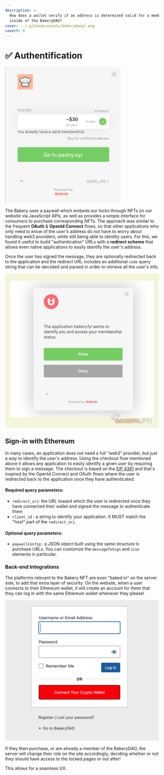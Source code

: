 ```yaml
---
description: >-
  How does a wallet verify if an address is determined valid for a membership
  inside of the BakeryDAO?
cover: ../.gitbook/assets/bakerydaoyt.png
coverY: 0
---
```


# ✅ Authentification

![](<../.gitbook/assets/image (7).png>)

The Bakery uses a paywall which embeds our locks through NFTs on our website via JavaScript APIs, as well as provides a simple interface for consumers to purchase corresponding NFTs. The approach was similar to the frequent **OAuth** & **OpenId Connect** flows, so that other applications who only need to _know_ of the user's address do not have to worry about handling web3 providers, while still being able to identity users. For this, we found it useful to build "authentication" URLs with a **redirect scheme** that allows even native applications to easily identify the user's address.

Once the user has signed the message, they are optionally redirected back to the application and the redirect URL includes an additional `code` query string that can be decoded and parsed in order to retrieve all the user's info.

![](../.gitbook/assets/sign.png)

## Sign-in with Ethereum

In many cases, an application does not need a full "web3" provider, but just a way to identify the user's address. Using the checkout flow mentioned above it allows any application to easily identify a given user by requiring them to sign a message. The checkout is based on the [EIP 4361](https://eips.ethereum.org/EIPS/eip-4361) and that's inspired by the OpenId Connect and OAuth flows where the user is redirected back to the application once they have authenticated.

#### Required query parameters:

* `redirect_uri`: the URL toward which the user is redirected once they have connected their wallet and signed the message to authenticate them
* `client_id` : a string to identify your application. It MUST match the "host" part of the `redirect_uri`.

#### Optional query parameters:

* `paywallConfig` : a JSON object built using the same structure in purchase URLs. You can customize the `messageToSign` and `icon` elements in particular.

### Back-end Integrations

The platforms relevant to the Bakery NFT are even "baked in" on the server side, to add that extra layer of security. On the website, when a user connects to their Ethereum wallet, it will create an account for them that they can log in with the same Ethereum wallet whenever they please!

![](<../.gitbook/assets/wordpress (1).jpg>)

If they then purchase, or are already a member of the BakeryDAO, the server will change their role on the site accordingly, deciding whether or not they should have access to the locked pages or not after!

This allows for a seamless UX.
